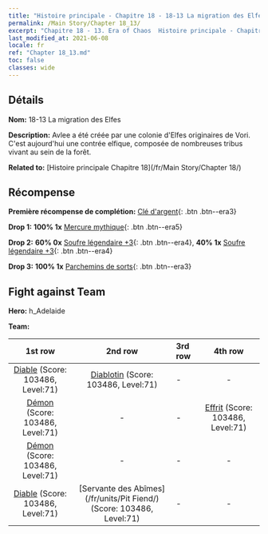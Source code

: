 ```yaml
---
title: "Histoire principale - Chapitre 18 - 18-13 La migration des Elfes"
permalink: /Main Story/Chapter 18_13/
excerpt: "Chapitre 18 - 13. Era of Chaos  Histoire principale - Chapitre 18_13. 18-13 La migration des Elfes"
last_modified_at: 2021-06-08
locale: fr
ref: "Chapter 18_13.md"
toc: false
classes: wide
---
```


## Détails

 **Nom:** 18-13 La migration des Elfes

 **Description:** Avlee a été créée par une colonie d'Elfes originaires de Vori. C'est aujourd'hui une contrée elfique, composée de nombreuses tribus vivant au sein de la forêt.

 **Related to:** [Histoire principale Chapitre 18](/fr/Main Story/Chapter 18/)

## Récompense

 **Première récompense de complétion:** [Clé d'argent](/ItemsFR/con_693/){: .btn .btn--era3}

 **Drop 1:** **100% 1x** [Mercure mythique](/ItemsFR/mat_63/){: .btn .btn--era5}

 **Drop 2:** **60% 0x** [Soufre légendaire +3](/ItemsFR/mat_57/){: .btn .btn--era4}, **40% 1x** [Soufre légendaire +3](/ItemsFR/mat_57/){: .btn .btn--era4}

 **Drop 3:** **100% 1x** [Parchemins de sorts](/ItemsFR/con_694/){: .btn .btn--era3}


## Fight against Team
 **Hero:** h_Adelaide

 **Team:**


  | 1st row | 2nd row | 3rd row | 4th row |
  |:----:|:----:|:----|:----:|
  | [Diable](/fr/units/Devil/) (Score: 103486, Level:71)  | [Diablotin](/fr/units/Imp/) (Score: 103486, Level:71)  | - | - |
  | [Démon](/fr/units/Demon/) (Score: 103486, Level:71)  | - | - | [Effrit](/fr/units/Efreeti/) (Score: 103486, Level:71)  |
  | [Démon](/fr/units/Demon/) (Score: 103486, Level:71)  | - | - | - |
  | [Diable](/fr/units/Devil/) (Score: 103486, Level:71)  | [Servante des Abîmes](/fr/units/Pit Fiend/) (Score: 103486, Level:71)  | - | - |


